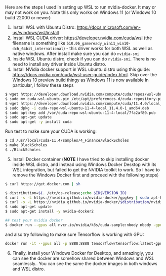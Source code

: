 Here are the steps I used in setting up WSL to run nvidia-docker. It may or may not work on you.  Note this only works on Windows 11 (or Windows 10 build 22000 or newer)

1. Install WSL with Ubuntu Distro:  https://docs.microsoft.com/en-us/windows/wsl/install
2. Install WSL CUDA driver: https://developer.nvidia.com/cuda/wsl  (the filename is something like `510.06_gameready_win11_win10-dch_64bit_international`) - this driver works for both WSL as well as native windows. 
After install make sure you can do `nvidia-smi`
3. Inside WSL Ubuntu distro, check if you can do `nvidia-smi`. There is no need to install any driver inside Ubuntu distro.
4. Install NVidia docker support in WSL ubuntu distro using this guide: https://docs.nvidia.com/cuda/wsl-user-guide/index.html. Skip over the Windows 10 preview build thingy as Windows 11 is now available 
In particular, I follow these steps

```bash
$ wget https://developer.download.nvidia.com/compute/cuda/repos/wsl-ubuntu/x86_64/cuda-wsl-ubuntu.pin
$ sudo mv cuda-wsl-ubuntu.pin /etc/apt/preferences.d/cuda-repository-pin-600
$ wget https://developer.download.nvidia.com/compute/cuda/11.4.0/local_installers/cuda-repo-wsl-ubuntu-11-4-local_11.4.0-1_amd64.deb
$ sudo dpkg -i cuda-repo-wsl-ubuntu-11-4-local_11.4.0-1_amd64.deb
$ sudo apt-key add /var/cuda-repo-wsl-ubuntu-11-4-local/7fa2af80.pub
$ sudo apt-get update
$ sudo apt-get -y install cuda
```

Run test to make sure your CUDA is working:

```bash
$ cd /usr/local/cuda-11.4/samples/4_Finance/BlackScholes
$ make BlackScholes
$ ./BlackScholes
```

5. Install Docker container (**NOTE** I have tried to skip installing docker inside WSL distro, and instead using Windows Docker Desktop with its WSL integration, but failed to get the NVIDIA toolkit to work. So I have to remove the Windows Docker first and proceed with the following steps)

```bash
$ curl https://get.docker.com | sh 

$ distribution=$(. /etc/os-release;echo $ID$VERSION_ID)
$ curl -s -L https://nvidia.github.io/nvidia-docker/gpgkey | sudo apt-key add -
$ curl -s -L https://nvidia.github.io/nvidia-docker/$distribution/nvidia-docker.list | sudo tee /etc/apt/sources.list.d/nvidia-docker.list
$ sudo apt-get update
$ sudo apt-get install -y nvidia-docker2  

## test your nvidia docker 
$ docker run --gpus all nvcr.io/nvidia/k8s/cuda-sample:nbody nbody -gpu -benchmark   
```

and also try following to make sure Tensorflow is working with GPU: 

```bash
docker run -it --gpus all -p 8888:8888 tensorflow/tensorflow:latest-gpu-py3-jupyter 
```

6. Finally, install your Windows Docker for Desktop, and amazingly, you can see the docker are somehow shared between Windows and WSL seamlessly.. You can see the same the docker images in both windows and WSL distro. 

